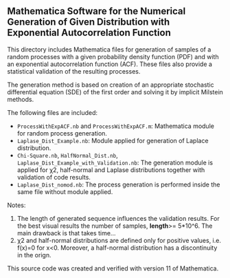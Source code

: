 ## Mathematica Software for the Numerical Generation of Given Distribution with Exponential Autocorrelation Function

This directory includes Mathematica files for generation of samples of a random processes with a given probability density function (PDF) and  with an exponential autocorrelation function (ACF). These files also provide a statistical validation of the resulting processes.

The generation method is based on creation of an appropriate stochastic differential equation (SDE) of the first order and solving it by implicit Milstein methods.

The following files are included:
- `ProcessWithExpACF.nb` and `ProcessWithExpACF.m`: Mathematica module for random process generation.
- `Laplase_Dist_Example.nb`: Module applied for generation of Laplace distribution.
- `Chi-Square.nb`, `HalfNormal_Dist.nb`, `Laplase_Dist_Example_with_Validation.nb`: The generation module is applied for χ2, half-normal and Laplase distributions together with validation of code results.
- `Laplase_Dist_nomod.nb`: The process generation is performed inside the same file without module applied.

Notes: 

1. The length of generated sequence influences the validation results. For the best visual results the number of samples, **length**>= 5*10^6. The main drawback is that takes time...
2. χ2 and half-normal distributions are defined only for positive values, i.e. f(x)=0 for x<0. Moreover, a half-normal distribution has a discontinuity in the orign.

[comment]: # (supplementary downloadable material, provided by the authors of the paper:)
[comment]: # (D. Bykhovsky and V. Lyandres, "**On the Numerical Generation of Positive-Axis-Defined Distributions with Exponential Autocorrelation Function**")

This source code was created and verified with version 11 of Mathematica.

